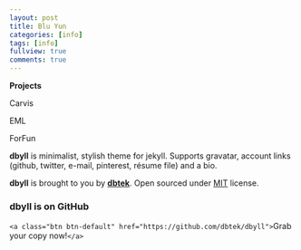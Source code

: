 ```yaml
---
layout: post
title: Blu Yun
categories: [info]
tags: [info]
fullview: true
comments: true
---
```

**Projects**

Carvis

EML

ForFun

**dbyll** is minimalist, stylish theme for jekyll. Supports gravatar, account links (github, twitter, e-mail, pinterest, résume file) and a bio.

**dbyll** is brought to you by **[dbtek](http://ismaildemirbilek.com)**. Open sourced under [MIT](http://opensource.org/licenses/MIT) license.

### dbyll is on GitHub

`<a class="btn btn-default" href="https://github.com/dbtek/dbyll">`Grab your copy now!`</a>`

